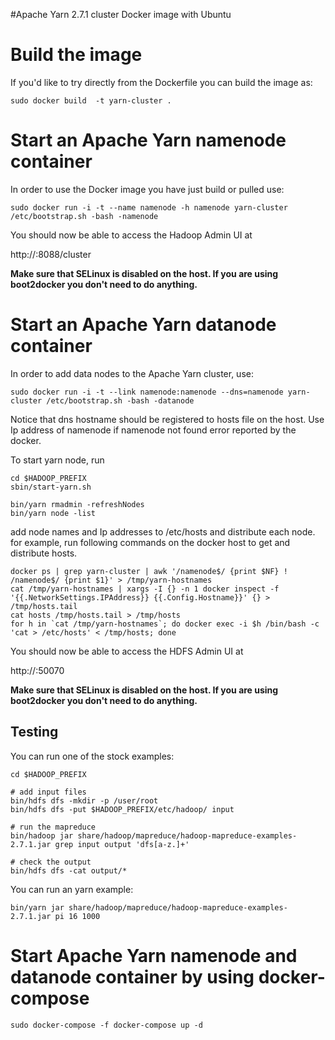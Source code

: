 #Apache Yarn 2.7.1 cluster Docker image with Ubuntu

# Build the image

If you'd like to try directly from the Dockerfile you can build the image as:

```
sudo docker build  -t yarn-cluster .
```


# Start an Apache Yarn namenode container

In order to use the Docker image you have just build or pulled use:

```
sudo docker run -i -t --name namenode -h namenode yarn-cluster /etc/bootstrap.sh -bash -namenode
```

You should now be able to access the Hadoop Admin UI at

http://<host>:8088/cluster

**Make sure that SELinux is disabled on the host. If you are using boot2docker you don't need to do anything.**

# Start an Apache Yarn datanode container

In order to add data nodes to the Apache Yarn cluster, use:

```
sudo docker run -i -t --link namenode:namenode --dns=namenode yarn-cluster /etc/bootstrap.sh -bash -datanode
```

Notice that dns hostname should be registered to hosts file on the host. Use Ip address of namenode if namenode not found error reported by the docker.

To start yarn node, run 

```
cd $HADOOP_PREFIX
sbin/start-yarn.sh

bin/yarn rmadmin -refreshNodes
bin/yarn node -list
```

add node names and Ip addresses to /etc/hosts and distribute each node.
for example, run following commands on the docker host to get and distribute hosts.

```
docker ps | grep yarn-cluster | awk '/namenode$/ {print $NF} ! /namenode$/ {print $1}' > /tmp/yarn-hostnames
cat /tmp/yarn-hostnames | xargs -I {} -n 1 docker inspect -f '{{.NetworkSettings.IPAddress}} {{.Config.Hostname}}' {} > /tmp/hosts.tail
cat hosts /tmp/hosts.tail > /tmp/hosts
for h in `cat /tmp/yarn-hostnames`; do docker exec -i $h /bin/bash -c 'cat > /etc/hosts' < /tmp/hosts; done
```


You should now be able to access the HDFS Admin UI at

http://<host>:50070

**Make sure that SELinux is disabled on the host. If you are using boot2docker you don't need to do anything.**

## Testing

You can run one of the stock examples:

```
cd $HADOOP_PREFIX

# add input files
bin/hdfs dfs -mkdir -p /user/root
bin/hdfs dfs -put $HADOOP_PREFIX/etc/hadoop/ input

# run the mapreduce
bin/hadoop jar share/hadoop/mapreduce/hadoop-mapreduce-examples-2.7.1.jar grep input output 'dfs[a-z.]+'

# check the output
bin/hdfs dfs -cat output/*
```

You can run an yarn example:

```
bin/yarn jar share/hadoop/mapreduce/hadoop-mapreduce-examples-2.7.1.jar pi 16 1000
```


# Start Apache Yarn namenode and datanode container by using docker-compose

```
sudo docker-compose -f docker-compose up -d
```
